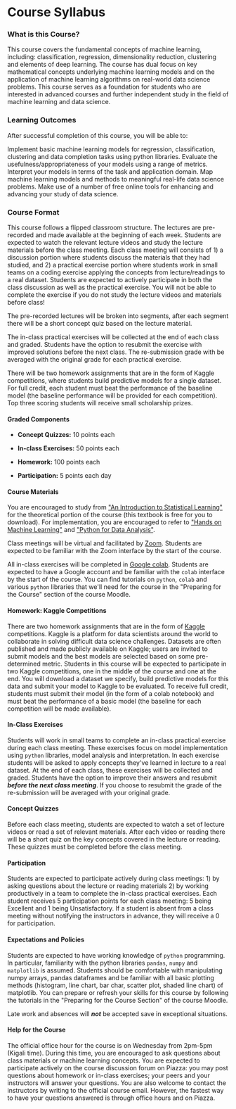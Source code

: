 # Course Syllabus

### What is this Course?
This course covers the fundamental concepts of machine learning, including: classification, regression, dimensionality reduction, clustering and elements of deep learning. The course has dual focus on key mathematical concepts underlying machine learning models and on the application of machine learning algorithms on real-world data science problems. This course serves as a foundation for students who are interested in advanced courses and further independent study in the field of machine learning and data science.

### Learning Outcomes
After successful completion of this course, you will be able to:

Implement basic machine learning models for regression, classification, clustering and data completion tasks using python libraries.
Evaluate the usefulness/appropriateness of your models using a range of metrics.
Interpret your models in terms of the task and application domain.
Map machine learning models and methods to meaningful real-life data science problems.
Make use of a number of free online tools for enhancing and advancing your study of data science.

### Course Format
This course follows a flipped classroom structure. The lectures are pre-recorded and made available at the beginning of each week. Students are expected to watch the relevant lecture videos and study the lecture materials before the class meeting. Each class meeting will consists of 1) a discussion portion where students discuss the materials that they had studied, and 2) a practical exercise portion where students work in small teams on a coding exercise applying the concepts from lecture/readings to a real dataset. Students are expected to actively participate in both the class discussion as well as the practical exercise. You will not be able to complete the exercise if you do not study the lecture videos and materials before class!

The pre-recorded lectures will be broken into segments, after each segment there will be a short concept quiz based on the lecture material. 

The in-class practical exercises will be collected at the end of each class and graded. Students have the option to resubmit the exercise with improved solutions before the next class. The re-submission grade with be averaged with the original grade for each practical exercise.

There will be two homework assignments that are in the form of Kaggle competitions, where students build predictive models for a single dataset. For full credit, each student must beat the performance of the baseline model (the baseline performance will be provided for each competition). Top three scoring students will receive small scholarship prizes.

#### Graded Components
- **Concept Quizzes:** 10 points each

- **In-class Exercises:** 50 points each

- **Homework:** 100 points each

- **Participation:** 5 points each day

#### Course Materials
You are encouraged to study from ["An Introduction to Statistical Learning"](http://faculty.marshall.usc.edu/gareth-james/ISL/ISLR%20Seventh%20Printing.pdf) for the theoretical portion of the course (this textbook is free for you to download). For implementation, you are encouraged to refer to ["Hands on Machine Learning"](https://www.amazon.com/gp/product/1492032646/ref=as_li_qf_asin_il_tl?ie=UTF8&tag=amazonaffi048-20&creative=9325&linkCode=as2&creativeASIN=1492032646&linkId=595a64d942b857cfd493e1e4aac2997b) and ["Python for Data Analysis"](https://www.amazon.com/gp/product/1491957662/ref=as_li_qf_asin_il_tl?ie=UTF8&tag=amazonaffi048-20&creative=9325&linkCode=as2&creativeASIN=1491957662&linkId=ca87c0dc52af4fefb49377651641428d). 

Class meetings will be virtual and facilitated by [Zoom](https://zoom.us). Students are expected to be familiar with the Zoom interface by the start of the course.

All in-class exercises will be completed in [Google colab](https://colab.research.google.com/). Students are expected to have a Google account and be familiar with the `colab` interface by the start of the course. You can find tutorials on `python`, `colab` and various `python` libraries that we'll need for the course in the "Preparing for the Course" section of the course Moodle.

#### Homework: Kaggle Competitions
There are two homework assignments that are in the form of [Kaggle](www.kaggle.com) competitions. Kaggle is a platform for data scientists around the world to collaborate in solving difficult data science challenges. Datasets are often published and made publicly available on Kaggle; users are invited to submit models and the best models are selected based on some pre-determined metric. Students in this course will be expected to participate in two Kaggle competitions, one in the middle of the course and one at the end. You will download a dataset we specify, build predictive models for this data and submit your model to Kaggle to be evaluated. To receive full credit, students must submit their model (in the form of a colab notebook) and must beat the performance of a basic model (the baseline for each competition will be made available).

#### In-Class Exercises
Students will work in small teams to complete an in-class practical exercise during each class meeting. These exercises focus on model implementation using `python` libraries, model analysis and interpretation. In each exercise students will be asked to apply concepts they've learned in lecture to a real dataset. At the end of each class, these exercises will be collected and graded. Students have the option to improve their answers and resubmit ***before the next class meeting***. If you choose to resubmit the grade of the re-submission will be averaged with your original grade.

#### Concept Quizzes
Before each class meeting, students are expected to watch a set of lecture videos or read a set of relevant materials. After each video or reading there will be a short quiz on the key concepts covered in the lecture or reading. These quizzes must be completed before the class meeting.

#### Participation
Students are expected to participate actively during class meetings: 1) by asking questions about the lecture or reading materials 2) by working productively in a team to complete the in-class practical exercises. Each student receives 5 participation points for each class meeting: 5 being Excellent and 1 being Unsatisfactory. If a student is absent from a class meeting without notifying the instructors in advance, they will receive a 0 for participation.

#### Expectations and Policies
Students are expected to have working knowledge of `python` programming. In particular, familiarity with the python libraries `pandas`, `numpy` and `matplotlib` is assumed. Students should be comfortable with manipulating numpy arrays, pandas dataframes and be familiar with all basic plotting methods (histogram, line chart, bar char, scatter plot, shaded line chart) of matplotlib. You can prepare or refresh your skills for this course by following the tutorials in the "Preparing for the Course Section" of the course Moodle.

Late work and absences will ***not*** be accepted save in exceptional situations. 

#### Help for the Course
The official office hour for the course is on Wednesday from 2pm-5pm (Kigali time). During this time, you are encouraged to ask questions about class materials or machine learning concepts. You are expected to participate actively on the course discussion forum on Piazza: you may post questions about homework or in-class exercises; your peers and your instructors will answer your questions. You are also welcome to contact the instructors by writing to the official course email. However, the fastest way to have your questions answered is through office hours and on Piazza.
